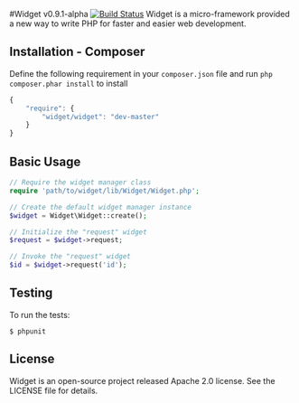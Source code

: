 #Widget v0.9.1-alpha [![Build Status](https://travis-ci.org/twinh/widget.png?branch=master)](https://travis-ci.org/twinh/widget)
Widget is a micro-framework provided a new way to write PHP for faster and easier web development.

Installation - Composer
-----------------------
Define the following requirement in your `composer.json` file and run `php composer.phar install` to install
```javascript
{
    "require": {
        "widget/widget": "dev-master"
    }
}
```

Basic Usage
-----------
```php
// Require the widget manager class
require 'path/to/widget/lib/Widget/Widget.php';

// Create the default widget manager instance
$widget = Widget\Widget::create();

// Initialize the "request" widget
$request = $widget->request;

// Invoke the "request" widget
$id = $widget->request('id');
```

Testing
-------

To run the tests:

    $ phpunit

License
-------
Widget is an open-source project released Apache 2.0 license. See the LICENSE file for details.
